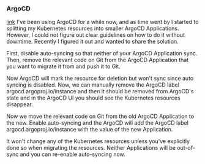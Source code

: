 ### ArgoCD

[link](https://hodovi.cc/blog/migrating-kubernetes-resources-between-argocd-applications/)
I've been using ArgoCD for a while now, and as time went by I started to splitting my Kubernetes resources into smaller ArgoCD Applications. However, I could not figure out clear guidelines on how to do it without downtime. Recently I figured it out and wanted to share the solution.

First, disable auto-syncing so that neither of your ArgoCD Application sync. Then, remove the relevant code on Git from the ArgoCD Application that you want to migrate it from and push it to Git.

Now ArgoCD will mark the resource for deletion but won't sync since auto syncing is disabled. Now, we can manually remove the ArgoCD label argocd.argoproj.io/instance and then it should be removed from ArgoCD's state and in the ArgoCD UI you should see the Kubernetes resources disappear. 

Now we move the relevant code on Git from the old ArgoCD Application to the new. Enable auto-syncing and the ArgoCD will add the ArgoCD label argocd.argoproj.io/instance with the value of the new Application.

It won't change any of the Kubernetes resources unless you've explicitly done so when migrating the resources. Neither Applications will be out-of-sync and you can re-enable auto-syncing now.
